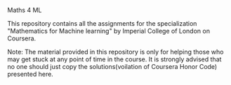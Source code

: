 Maths 4 ML

This repository contains all the assignments for the specialization "Mathematics for Machine learning" by Imperial College of London on Coursera.

Note: The material provided in this repository is only for helping those who may get stuck at any point of time in the course. It is strongly advised that no one should just copy the solutions(voilation of Coursera Honor Code) presented here.
